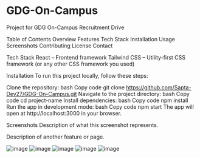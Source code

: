 # GDG-On-Campus
Project for GDG On-Campus Recruitment Drive

Table of Contents
Overview
Features
Tech Stack
Installation
Usage
Screenshots
Contributing
License
Contact

Tech Stack
React – Frontend framework
Tailwind CSS – Utility-first CSS framework (or any other CSS framework you used)

Installation
To run this project locally, follow these steps:

Clone the repository:
bash
Copy code
git clone https://github.com/Sapta-Dev27/GDG-On-Campus.git
Navigate to the project directory:
bash
Copy code
cd project-name
Install dependencies:
bash
Copy code
npm install
Run the app in development mode:
bash
Copy code
npm start
The app will open at http://localhost:3000 in your browser.

Screenshots
Description of what this screenshot represents.

Description of another feature or page.

![image](https://github.com/user-attachments/assets/0be34a7f-2892-4340-b38e-4ef894cab0de)
![image](https://github.com/user-attachments/assets/bee2509f-cb87-4520-92ca-6220a2c18b63)
![image](https://github.com/user-attachments/assets/f362b2ec-df67-472e-ac12-3ce2df579303)
![image](https://github.com/user-attachments/assets/dfe952a7-8414-4f6d-9ddf-a4aad70f48a4)
![image](https://github.com/user-attachments/assets/88a18687-8a31-4e3c-9a18-4ff201f011cc)



